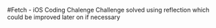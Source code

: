 #Fetch - iOS Coding Chalenge
Challenge solved using reflection which could be improved later on if necessary
